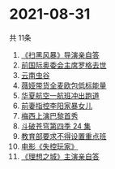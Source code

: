 # 2021-08-31
  共 11条

  <!-- BEGIN -->
  <!-- 最后更新时间:Tue Aug 31 2021 21:08:58 GMT+0000 (Coordinated Universal Time) -->
  1. [《扫黑风暴》导演亲自答](https://www.zhihu.com/search?q=扫黑风暴)
1. [前国际奥委会主席罗格去世](https://www.zhihu.com/search?q=罗格)
1. [云南虫谷](https://www.zhihu.com/search?q=云南虫谷)
1. [薇娅带货全麦欧包低标能量](https://www.zhihu.com/search?q=薇娅带货)
1. [华夏航空一航班冲出跑道](https://www.zhihu.com/search?q=华夏航空)
1. [前妻指控李阳家暴女儿](https://www.zhihu.com/search?q=李阳家暴)
1. [梅西上演巴黎首秀](https://www.zhihu.com/search?q=梅西)
1. [斗破苍穹第四季 24 集](https://www.zhihu.com/search?q=斗破苍穹)
1. [教育部要求不得设置重点班](https://www.zhihu.com/search?q=重点班)
1. [电影《失控玩家》](https://www.zhihu.com/search?q=失控玩家)
1. [《理想之城》主演亲自答](https://www.zhihu.com/search?q=理想之城)
  <!-- END -->
  